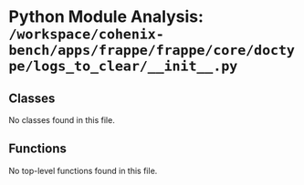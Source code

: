 # Python Module Analysis: `/workspace/cohenix-bench/apps/frappe/frappe/core/doctype/logs_to_clear/__init__.py`

## Classes

No classes found in this file.


## Functions

No top-level functions found in this file.
